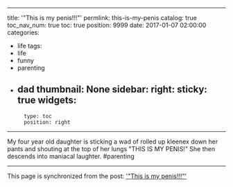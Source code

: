 
---
title: '"This is my penis!!!"'
permlink: this-is-my-penis
catalog: true
toc_nav_num: true
toc: true
position: 9999
date: 2017-01-07 02:00:00
categories:
- life
tags:
- life
- funny
- parenting
- dad
thumbnail: None
sidebar:
    right:
        sticky: true
widgets:
    -
        type: toc
        position: right
---


My four year old daughter is sticking a wad of rolled up kleenex down her pants and shouting at the top of her lungs "THIS IS MY PENIS!"  She then descends into maniacal laughter.  #parenting

- - -

This page is synchronized from the post: ['"This is my penis!!!"'](https://steemit.com/@aggroed/this-is-my-penis)
